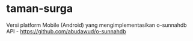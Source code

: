 # taman-surga
Versi platform Mobile (Android) yang mengimplementasikan o-sunnahdb API - https://github.com/abudawud/o-sunnahdb
